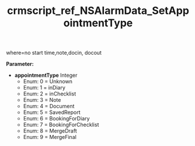 ﻿---
title: crmscript_ref_NSAlarmData_SetAppointmentType
description: NSAlarmData.SetAppointmentType(Integer appointmentType)
intellisense: NSAlarmData.SetAppointmentType
keywords: NSAlarmData, GetAppointmentType
so.topic: reference
---

where=no start time,note,docin, docout 

**Parameter:** 
 - **appointmentType** Integer
     - Enum: 0 = Unknown 
     - Enum: 1 = inDiary 
     - Enum: 2 = inChecklist 
     - Enum: 3 = Note 
     - Enum: 4 = Document 
     - Enum: 5 = SavedReport 
     - Enum: 6 = BookingForDiary 
     - Enum: 7 = BookingForChecklist 
     - Enum: 8 = MergeDraft 
     - Enum: 9 = MergeFinal 

